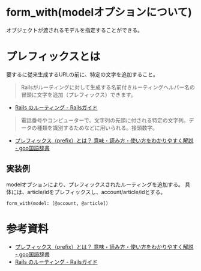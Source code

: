 # form_with(modelオプションについて)
オブジェクトが渡されるモデルを指定することができる。

# プレフィックスとは
要するに従来生成するURLの前に、特定の文字を追加すること。

> Railsがルーティングに対して生成する名前付きルーティングヘルパー名の冒頭に文字を追加（プレフィックス）できます。
- [Rails のルーティング - Railsガイド](https://railsguides.jp/routing.html#%E3%83%AA%E3%82%BD%E3%83%BC%E3%82%B9%E3%83%99%E3%83%BC%E3%82%B9%E3%81%AE%E3%83%AB%E3%83%BC%E3%83%86%E3%82%A3%E3%83%B3%E3%82%B0-rails%E3%81%AE%E3%83%87%E3%83%95%E3%82%A9%E3%83%AB%E3%83%88)
> 電話番号やコンピューターで、文字列の先頭に付される特定の文字列。データの種類を識別するためなどに用いられる。接頭数字。
- [プレフィックス（prefix）とは？ 意味・読み方・使い方をわかりやすく解説 - goo国語辞書](https://dictionary.goo.ne.jp/word/%E3%83%97%E3%83%AC%E3%83%95%E3%82%A3%E3%83%83%E3%82%AF%E3%82%B9/)

## 実装例
modelオプションにより、プレフィックスされたルーティングを追加する。
具体には、article/idをプレフィックスし、account/article/idとする。

```
form_with(model: [@account, @article]) 
```

# 参考資料
- [プレフィックス（prefix）とは？ 意味・読み方・使い方をわかりやすく解説 - goo国語辞書](https://dictionary.goo.ne.jp/word/%E3%83%97%E3%83%AC%E3%83%95%E3%82%A3%E3%83%83%E3%82%AF%E3%82%B9/)
- [Rails のルーティング - Railsガイド](https://railsguides.jp/routing.html#%E3%83%AA%E3%82%BD%E3%83%BC%E3%82%B9%E3%83%99%E3%83%BC%E3%82%B9%E3%81%AE%E3%83%AB%E3%83%BC%E3%83%86%E3%82%A3%E3%83%B3%E3%82%B0-rails%E3%81%AE%E3%83%87%E3%83%95%E3%82%A9%E3%83%AB%E3%83%88)

